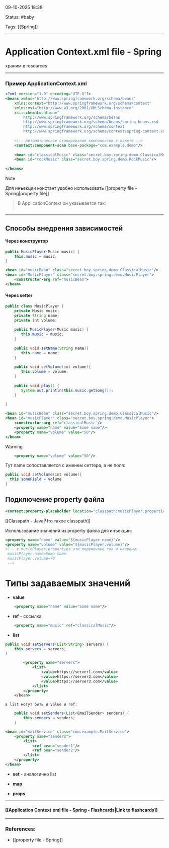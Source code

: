 
09-10-2025 18:38

Status: #baby 

Tags: [[Spring]]

---
# Application Context.xml file - Spring

храним в resources



---
### Пример ApplicationContext.xml

```xml
<?xml version="1.0" encoding="UTF-8"?>
<beans xmlns="http://www.springframework.org/schema/beans"
	xmlns:context="http://www.springframework.org/schema/context"
	xmlns:xsi="http://www.w3.org/2001/XMLSchema-instance"
	xsi:schemaLocation="
		http://www.springframework.org/schema/beans
		http://www.springframework.org/schema/beans/spring-beans.xsd
		http://www.springframework.org/schema/context
		http://www.springframework.org/schema/context/spring-context.xsd">
	
	<!-- Автоматическое сканирование компонентов в пакете -->
	<context:component-scan base-package="com.example.demo"/>
	
	<bean id="classicalMusic" class="secret.boy.spring.demo.ClassicalMusic"/>
	<bean id="rockMusic" class="secret.boy.spring.demo.RockMusic"/>
	
</beans>
```

> [!note]
Для инъекции констант удобно использовать [[property file - Spring|property file]]
>
> В ApplicationContext он указывается так:
>```xml
>
>```
>


---

## Способы внедрения зависимостей

#### Через конструктор

```java
public MusicPlayer(Music music) {
	this.music = music;
}
```
	
```xml
<bean id="musicBean" class="secret.boy.spring.demo.ClassicalMusic"/>
<bean id="MusicPlayer" class="secret.boy.spring.demo.MusicPlayer">
	<constructor-arg ref="musicBean">
</bean>
```


#### Через setter

```java
public class MusicPlayer {  
    private Music music;  
    private String name;  
    private int volume;  
	  
    public MusicPlayer(Music music) {  
       this.music = music;  
    }  
	  
    public void setName(String name){  
       this.name = name;  
    }  
	  
    public void setVolume(int volume){  
       this.volume = volume;  
    }  
	  
    public void play() {  
       System.out.println(this.music.getSong());  
    }  
      
}
```
	
```xml
<bean id="musicBean" class="secret.boy.spring.demo.ClassicalMusic"/>
<bean id="musicPlayer" class="secret.boy.spring.demo.MusicPlayer">  
    <constructor-arg ref="classicalMusic"/>  
    <property name="name" value="Some name"/>  
    <property name="volume" value="50"/>  
</bean>
```

> [!warning]
> ```xml
>     <property name="volume" value="50"/>  
> ```
> Тут name сопоставляется с именем сеттера, а не поля:
> ```java
> public void setVolume(int volume){
> 	this.someField = volume
> } 
> ```



## Подключение property файла

```xml
<context:property-placeholder location="classpath:musicPlayer.properties"/>
```

[[Classpath - Java|Что такое classpath]]

Использование значений из property файла для инъекции:
```xml
<property name="name" value="${musicPlayer.name}"/> 
<property name="volume" value="${musicPlayer.volume}"/> 
<!-- в musicPlayer.properties эти переменные так и названы:
 musicPlayer.name=Some name
 musicPlayer.volume=70
 -->
```


# Типы задаваемых значений

- **value**
```xml
    <property name="name" value="Some name"/>  
```

- **ref** - сссылка
```xml
    <property name="music" ref="classicalMusic"/>  
```

- **list**
```java
public void setServers(List<String> servers) {
	this.servers = servers;
}
```

```xml
        <property name="servers">
            <list>
                <value>https://server1.com</value>
                <value>https://server2.com</value>
                <value>https://server3.com</value>
            </list>
        </property>
    </bean>
```
	в list могут быть и value и ref:
	
```java
    public void setSenders(List<EmailSender> senders) {
        this.senders = senders;
    }
```
	
```xml
<bean id="mailService" class="com.example.MailService">
    <property name="senders">
        <list>
            <ref bean="sender1"/>
            <ref bean="sender2"/>
        </list>
    </property>
</bean>
```


- **set** - аналогично list

- **map** 
- **props**


----
#### [[Application Context.xml file - Spring - Flashcards|Link to flashcards]]



---
### References:

- [[property file - Spring]]